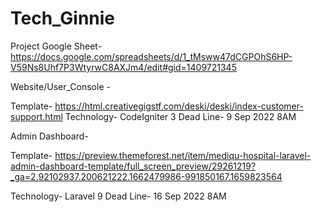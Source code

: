 # Tech_Ginnie

Project Google Sheet-  https://docs.google.com/spreadsheets/d/1_tMsww47dCGPOhS6HP-V59Ns8Uhf7P3WtyrwC8AXJm4/edit#gid=1409721345

Website/User_Console -

  Template-  https://html.creativegigstf.com/deski/deski/index-customer-support.html
  Technology- CodeIgniter 3
  Dead Line- 9 Sep 2022 8AM
  
Admin Dashboard-

  Template- https://preview.themeforest.net/item/mediqu-hospital-laravel-admin-dashboard-template/full_screen_preview/29261219?_ga=2.92102937.200621222.1662479986-991850167.1659823564
  
  Technology- Laravel 9
  Dead Line- 16 Sep 2022 8AM
